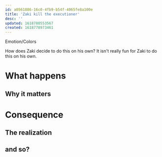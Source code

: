 ```yaml
---
id: a0561886-16c0-4fb9-b54f-4065fe8a100e
title: 'Zaki kill the executioner'
desc: ''
updated: 1618780553567
created: 1618778973461
---
```

Emotion/Colors
>

How does Zaki decide to do this on his own?
It isn't really fun for Zaki to do this on his own.

# What happens


##  Why it matters


# Consequence

## The realization

## and so?
